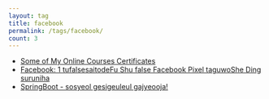 ```yaml
---
layout: tag
title: facebook
permalink: /tags/facebook/
count: 3
---
```


- [Some of My Online Courses Certificates](https://samirpaulb.github.io/blog-jekyll/posts/some-of-my-online-courses-certificates/)
- [Facebook: 1 tufalsesaitodeFu Shu false Facebook Pixel taguwoShe Ding suruniha](https://tetsuwo.github.io/post/20190225/multiple-facebook-pixel-tag.html)
- [SpringBoot - sosyeol gesigeuleul gajyeooja!](https://jbb9229.github.io/blog/202007/spring-socialembed)
